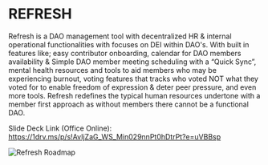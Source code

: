 # REFRESH
Refresh is a DAO management tool with decentralized HR & internal operational functionalities with focuses on DEI within DAO's. With built in features like; easy contributor onboarding, calendar for DAO members availability & Simple DAO member meeting scheduling with a “Quick Sync”, mental health resources and tools to aid members who may be experiencing burnout, voting features that tracks who voted NOT what they voted for to enable freedom of expression & deter peer pressure, and even more tools. Refresh redefines the typical human resources undertone with a member first approach as without members there cannot be a functional DAO.

Slide Deck Link (Office Online): https://1drv.ms/p/s!AvIjZaG_WS_Min029nnPt0hDtrPt?e=uVBBsp

![Refresh Roadmap](https://user-images.githubusercontent.com/93827142/158127918-a11e31cf-194d-4f61-afd4-d8d4d1a5b1fc.png)
